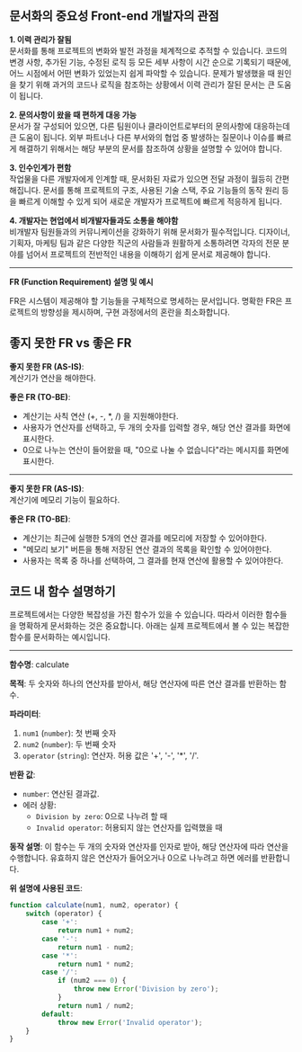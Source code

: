 **문서화의 중요성 Front-end 개발자의 관점**
---

**1. 이력 관리가 잘됨**  
문서화를 통해 프로젝트의 변화와 발전 과정을 체계적으로 추적할 수 있습니다. 코드의 변경 사항, 추가된 기능, 수정된 로직 등 모든 세부 사항이 시간 순으로 기록되기 때문에, 어느 시점에서 어떤 변화가 있었는지 쉽게 파악할 수 있습니다. 문제가 발생했을 때 원인을 찾기 위해 과거의 코드나 로직을 참조하는 상황에서 이력 관리가 잘된 문서는 큰 도움이 됩니다.

**2. 문의사항이 왔을 때 편하게 대응 가능**  
문서가 잘 구성되어 있으면, 다른 팀원이나 클라이언트로부터의 문의사항에 대응하는데 큰 도움이 됩니다. 외부 파트너나 다른 부서와의 협업 중 발생하는 질문이나 이슈를 빠르게 해결하기 위해서는 해당 부분의 문서를 참조하여 상황을 설명할 수 있어야 합니다.

**3. 인수인계가 편함**  
작업물을 다른 개발자에게 인계할 때, 문서화된 자료가 있으면 전달 과정이 월등히 간편해집니다. 문서를 통해 프로젝트의 구조, 사용된 기술 스택, 주요 기능들의 동작 원리 등을 빠르게 이해할 수 있게 되어 새로운 개발자가 프로젝트에 빠르게 적응하게 됩니다.

**4. 개발자는 현업에서 비개발자들과도 소통을 해야함**  
비개발자 팀원들과의 커뮤니케이션을 강화하기 위해 문서화가 필수적입니다. 디자이너, 기획자, 마케팅 팀과 같은 다양한 직군의 사람들과 원활하게 소통하려면 각자의 전문 분야를 넘어서 프로젝트의 전반적인 내용을 이해하기 쉽게 문서로 제공해야 합니다.

---

**FR (Function Requirement) 설명 및 예시**

FR은 시스템이 제공해야 할 기능들을 구체적으로 명세하는 문서입니다. 명확한 FR은 프로젝트의 방향성을 제시하며, 구현 과정에서의 혼란을 최소화합니다.

**좋지 못한 FR vs 좋은 FR**
---
**좋지 못한 FR (AS-IS)**:  
계산기가 연산을 해야한다.

**좋은 FR (TO-BE)**:  
- 계산기는 사칙 연산 (+, -, *, /) 을 지원해야한다.
- 사용자가 연산자를 선택하고, 두 개의 숫자를 입력할 경우, 해당 연산 결과를 화면에 표시한다.
- 0으로 나누는 연산이 들어왔을 때, "0으로 나눌 수 없습니다"라는 메시지를 화면에 표시한다.

---
**좋지 못한 FR (AS-IS)**:  
계산기에 메모리 기능이 필요하다.

**좋은 FR (TO-BE)**:  
- 계산기는 최근에 실행한 5개의 연산 결과를 메모리에 저장할 수 있어야한다.
- "메모리 보기" 버튼을 통해 저장된 연산 결과의 목록을 확인할 수 있어야한다.
- 사용자는 목록 중 하나를 선택하여, 그 결과를 현재 연산에 활용할 수 있어야한다.


**코드 내 함수 설명하기**
---

프로젝트에서는 다양한 복잡성을 가진 함수가 있을 수 있습니다. 따라서 이러한 함수들을 명확하게 문서화하는 것은 중요합니다. 아래는 실제 프로젝트에서 볼 수 있는 복잡한 함수를 문서화하는 예시입니다.

---

**함수명**: calculate

**목적**:
두 숫자와 하나의 연산자를 받아서, 해당 연산자에 따른 연산 결과를 반환하는 함수.

**파라미터**:
1. `num1` (`number`): 첫 번째 숫자
2. `num2` (`number`): 두 번째 숫자
3. `operator` (`string`): 연산자. 허용 값은 '+', '-', '*', '/'.

**반환 값**:
- `number`: 연산된 결과값. 
- 에러 상황:
  - `Division by zero`: 0으로 나누려 할 때
  - `Invalid operator`: 허용되지 않는 연산자를 입력했을 때

**동작 설명**:
이 함수는 두 개의 숫자와 연산자를 인자로 받아, 해당 연산자에 따라 연산을 수행합니다. 
유효하지 않은 연산자가 들어오거나 0으로 나누려고 하면 에러를 반환합니다.

**위 설명에 사용된 코드**:

```javascript
function calculate(num1, num2, operator) {
    switch (operator) {
        case '+':
            return num1 + num2;
        case '-':
            return num1 - num2;
        case '*':
            return num1 * num2;
        case '/':
            if (num2 === 0) {
                throw new Error('Division by zero');
            }
            return num1 / num2;
        default:
            throw new Error('Invalid operator');
    }
}
